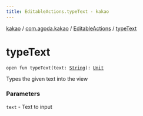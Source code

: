 ```yaml
---
title: EditableActions.typeText - kakao
---
```


[kakao](../../index.html) / [com.agoda.kakao](../index.html) / [EditableActions](index.html) / [typeText](.)

# typeText

`open fun typeText(text: `[`String`](https://kotlinlang.org/api/latest/jvm/stdlib/kotlin/-string/index.html)`): `[`Unit`](https://kotlinlang.org/api/latest/jvm/stdlib/kotlin/-unit/index.html)

Types the given text into the view

### Parameters

`text` - Text to input